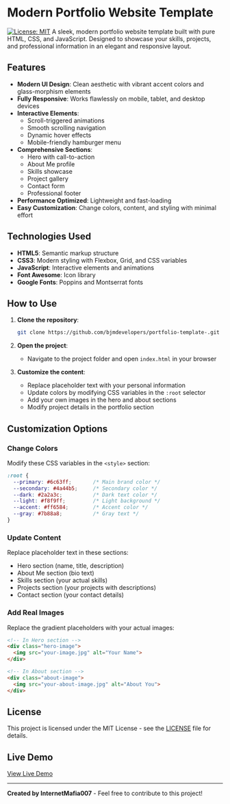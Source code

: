 # Modern Portfolio Website Template  
[![License: MIT](https://img.shields.io/badge/License-MIT-yellow.svg)](https://opensource.org/licenses/MIT)
A sleek, modern portfolio website template built with pure HTML, CSS, and JavaScript. Designed to showcase your skills, projects, and professional information in an elegant and responsive layout.

## Features

- **Modern UI Design**: Clean aesthetic with vibrant accent colors and glass-morphism elements
- **Fully Responsive**: Works flawlessly on mobile, tablet, and desktop devices
- **Interactive Elements**:
  - Scroll-triggered animations
  - Smooth scrolling navigation
  - Dynamic hover effects
  - Mobile-friendly hamburger menu
- **Comprehensive Sections**:
  - Hero with call-to-action
  - About Me profile
  - Skills showcase
  - Project gallery
  - Contact form
  - Professional footer
- **Performance Optimized**: Lightweight and fast-loading
- **Easy Customization**: Change colors, content, and styling with minimal effort

## Technologies Used

- **HTML5**: Semantic markup structure
- **CSS3**: Modern styling with Flexbox, Grid, and CSS variables
- **JavaScript**: Interactive elements and animations
- **Font Awesome**: Icon library
- **Google Fonts**: Poppins and Montserrat fonts

## How to Use

1. **Clone the repository**:
   ```bash
   git clone https://github.com/bjmdevelopers/portfolio-template-.git
   ```

2. **Open the project**:
   - Navigate to the project folder and open `index.html` in your browser

3. **Customize the content**:
   - Replace placeholder text with your personal information
   - Update colors by modifying CSS variables in the `:root` selector
   - Add your own images in the hero and about sections
   - Modify project details in the portfolio section

## Customization Options

### Change Colors
Modify these CSS variables in the `<style>` section:
```css
:root {
  --primary: #6c63ff;       /* Main brand color */
  --secondary: #4a44b5;     /* Secondary color */
  --dark: #2a2a3c;          /* Dark text color */
  --light: #f8f9ff;         /* Light background */
  --accent: #ff6584;        /* Accent color */
  --gray: #7b88a8;          /* Gray text */
}
```

### Update Content
Replace placeholder text in these sections:
- Hero section (name, title, description)
- About Me section (bio text)
- Skills section (your actual skills)
- Projects section (your projects with descriptions)
- Contact section (your contact details)

### Add Real Images
Replace the gradient placeholders with your actual images:
```html
<!-- In Hero section -->
<div class="hero-image">
  <img src="your-image.jpg" alt="Your Name">
</div>

<!-- In About section -->
<div class="about-image">
  <img src="your-about-image.jpg" alt="About You">
</div>
```

## License

This project is licensed under the MIT License - see the [LICENSE](LICENSE) file for details.

## Live Demo

[View Live Demo](https://your-portfolio-demo-link.com)

---

**Created by InternetMafia007** - Feel free to contribute to this project!
